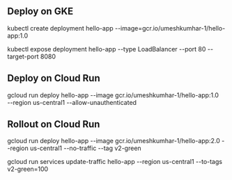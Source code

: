 ## Deploy on GKE

kubectl create deployment hello-app --image=gcr.io/umeshkumhar-1/hello-app:1.0

kubectl expose deployment hello-app --type LoadBalancer --port 80 --target-port 8080



## Deploy on Cloud Run

gcloud run deploy hello-app --image gcr.io/umeshkumhar-1/hello-app:1.0 \
--region us-central1 --allow-unauthenticated





## Rollout on Cloud Run

gcloud run deploy hello-app --image gcr.io/umeshkumhar-1/hello-app:2.0 --region us-central1   --no-traffic  --tag v2-green

gcloud run services update-traffic hello-app  --region us-central1  --to-tags v2-green=100
